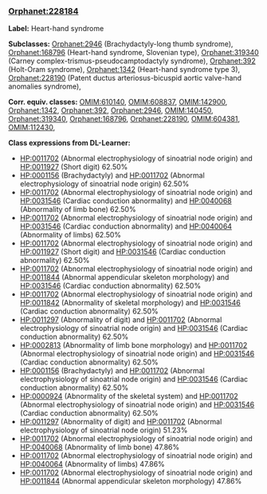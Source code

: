 
### [Orphanet:228184](http://www.orpha.net/ORDO/Orphanet_228184)
**Label:** Heart-hand syndrome

**Subclasses:** [Orphanet:2946](http://www.orpha.net/ORDO/Orphanet_2946) (Brachydactyly-long thumb syndrome), [Orphanet:168796](http://www.orpha.net/ORDO/Orphanet_168796) (Heart-hand syndrome, Slovenian type), [Orphanet:319340](http://www.orpha.net/ORDO/Orphanet_319340) (Carney complex-trismus-pseudocamptodactyly syndrome), [Orphanet:392](http://www.orpha.net/ORDO/Orphanet_392) (Holt-Oram syndrome), [Orphanet:1342](http://www.orpha.net/ORDO/Orphanet_1342) (Heart-hand syndrome type 3), [Orphanet:228190](http://www.orpha.net/ORDO/Orphanet_228190) (Patent ductus arteriosus-bicuspid aortic valve-hand anomalies syndrome), 

**Corr. equiv. classes:** [OMIM:610140](http://purl.obolibrary.org/obo/OMIM_610140), [OMIM:608837](http://purl.obolibrary.org/obo/OMIM_608837), [OMIM:142900](http://purl.obolibrary.org/obo/OMIM_142900), [Orphanet:1342](http://www.orpha.net/ORDO/Orphanet_1342), [Orphanet:392](http://www.orpha.net/ORDO/Orphanet_392), [Orphanet:2946](http://www.orpha.net/ORDO/Orphanet_2946), [OMIM:140450](http://purl.obolibrary.org/obo/OMIM_140450), [Orphanet:319340](http://www.orpha.net/ORDO/Orphanet_319340), [Orphanet:168796](http://www.orpha.net/ORDO/Orphanet_168796), [Orphanet:228190](http://www.orpha.net/ORDO/Orphanet_228190), [OMIM:604381](http://purl.obolibrary.org/obo/OMIM_604381), [OMIM:112430](http://purl.obolibrary.org/obo/OMIM_112430), 

**Class expressions from DL-Learner:**

- [HP:0011702](http://purl.obolibrary.org/obo/HP_0011702) (Abnormal electrophysiology of sinoatrial node origin) and [HP:0011927](http://purl.obolibrary.org/obo/HP_0011927) (Short digit) 62.50%
- [HP:0001156](http://purl.obolibrary.org/obo/HP_0001156) (Brachydactyly) and [HP:0011702](http://purl.obolibrary.org/obo/HP_0011702) (Abnormal electrophysiology of sinoatrial node origin) 62.50%
- [HP:0011702](http://purl.obolibrary.org/obo/HP_0011702) (Abnormal electrophysiology of sinoatrial node origin) and [HP:0031546](http://purl.obolibrary.org/obo/HP_0031546) (Cardiac conduction abnormality) and [HP:0040068](http://purl.obolibrary.org/obo/HP_0040068) (Abnormality of limb bone) 62.50%
- [HP:0011702](http://purl.obolibrary.org/obo/HP_0011702) (Abnormal electrophysiology of sinoatrial node origin) and [HP:0031546](http://purl.obolibrary.org/obo/HP_0031546) (Cardiac conduction abnormality) and [HP:0040064](http://purl.obolibrary.org/obo/HP_0040064) (Abnormality of limbs) 62.50%
- [HP:0011702](http://purl.obolibrary.org/obo/HP_0011702) (Abnormal electrophysiology of sinoatrial node origin) and [HP:0011927](http://purl.obolibrary.org/obo/HP_0011927) (Short digit) and [HP:0031546](http://purl.obolibrary.org/obo/HP_0031546) (Cardiac conduction abnormality) 62.50%
- [HP:0011702](http://purl.obolibrary.org/obo/HP_0011702) (Abnormal electrophysiology of sinoatrial node origin) and [HP:0011844](http://purl.obolibrary.org/obo/HP_0011844) (Abnormal appendicular skeleton morphology) and [HP:0031546](http://purl.obolibrary.org/obo/HP_0031546) (Cardiac conduction abnormality) 62.50%
- [HP:0011702](http://purl.obolibrary.org/obo/HP_0011702) (Abnormal electrophysiology of sinoatrial node origin) and [HP:0011842](http://purl.obolibrary.org/obo/HP_0011842) (Abnormality of skeletal morphology) and [HP:0031546](http://purl.obolibrary.org/obo/HP_0031546) (Cardiac conduction abnormality) 62.50%
- [HP:0011297](http://purl.obolibrary.org/obo/HP_0011297) (Abnormality of digit) and [HP:0011702](http://purl.obolibrary.org/obo/HP_0011702) (Abnormal electrophysiology of sinoatrial node origin) and [HP:0031546](http://purl.obolibrary.org/obo/HP_0031546) (Cardiac conduction abnormality) 62.50%
- [HP:0002813](http://purl.obolibrary.org/obo/HP_0002813) (Abnormality of limb bone morphology) and [HP:0011702](http://purl.obolibrary.org/obo/HP_0011702) (Abnormal electrophysiology of sinoatrial node origin) and [HP:0031546](http://purl.obolibrary.org/obo/HP_0031546) (Cardiac conduction abnormality) 62.50%
- [HP:0001156](http://purl.obolibrary.org/obo/HP_0001156) (Brachydactyly) and [HP:0011702](http://purl.obolibrary.org/obo/HP_0011702) (Abnormal electrophysiology of sinoatrial node origin) and [HP:0031546](http://purl.obolibrary.org/obo/HP_0031546) (Cardiac conduction abnormality) 62.50%
- [HP:0000924](http://purl.obolibrary.org/obo/HP_0000924) (Abnormality of the skeletal system) and [HP:0011702](http://purl.obolibrary.org/obo/HP_0011702) (Abnormal electrophysiology of sinoatrial node origin) and [HP:0031546](http://purl.obolibrary.org/obo/HP_0031546) (Cardiac conduction abnormality) 62.50%
- [HP:0011297](http://purl.obolibrary.org/obo/HP_0011297) (Abnormality of digit) and [HP:0011702](http://purl.obolibrary.org/obo/HP_0011702) (Abnormal electrophysiology of sinoatrial node origin) 51.23%
- [HP:0011702](http://purl.obolibrary.org/obo/HP_0011702) (Abnormal electrophysiology of sinoatrial node origin) and [HP:0040068](http://purl.obolibrary.org/obo/HP_0040068) (Abnormality of limb bone) 47.86%
- [HP:0011702](http://purl.obolibrary.org/obo/HP_0011702) (Abnormal electrophysiology of sinoatrial node origin) and [HP:0040064](http://purl.obolibrary.org/obo/HP_0040064) (Abnormality of limbs) 47.86%
- [HP:0011702](http://purl.obolibrary.org/obo/HP_0011702) (Abnormal electrophysiology of sinoatrial node origin) and [HP:0011844](http://purl.obolibrary.org/obo/HP_0011844) (Abnormal appendicular skeleton morphology) 47.86%


